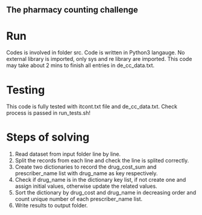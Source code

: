 ## The pharmacy counting challenge

# Run
Codes is involved in folder src. Code is written in Python3 langauge. No external library is imported, only sys and re library are imported. This code may take about 2 mins to finish all entries in de_cc_data.txt.

# Testing
This code is fully tested with itcont.txt file and de_cc_data.txt. Check process is passed in run_tests.sh!

# Steps of solving
1. Read dataset from input folder line by line.
2. Split the records from each line and check the line is splited correctly.
3. Create two dictionaries to record the drug_cost_sum and prescriber_name list with drug_name as key respectively.
4. Check if drug_name is in the dictionary key list, if not create one and assign initial values, otherwise update the related values.
5. Sort the dictionary by drug_cost and drug_name in decreasing order and count unique number of each prescriber_name list.
6. Write results to output folder.   
